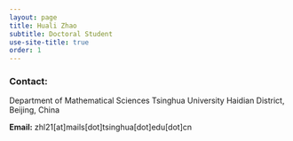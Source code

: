 ```yaml
---
layout: page
title: Huali Zhao
subtitle: Doctoral Student
use-site-title: true
order: 1
---
```

### Contact:
Department of Mathematical Sciences
Tsinghua University
Haidian District, Beijing, China
   
**Email:** zhl21[at]mails[dot]tsinghua[dot]edu[dot]cn
